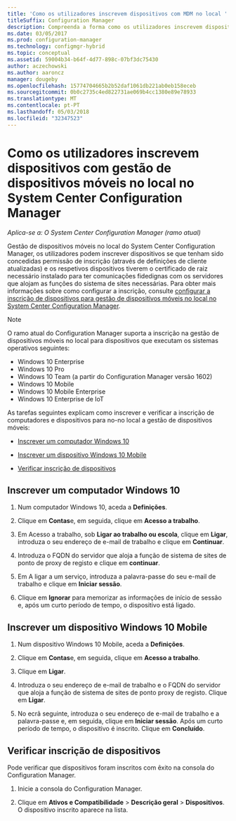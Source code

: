 ```yaml
---
title: 'Como os utilizadores inscrevem dispositivos com MDM no local '
titleSuffix: Configuration Manager
description: Compreenda a forma como os utilizadores inscrevem dispositivos com gestão de dispositivos móveis no local no System Center Configuration Manager.
ms.date: 03/05/2017
ms.prod: configuration-manager
ms.technology: configmgr-hybrid
ms.topic: conceptual
ms.assetid: 59004b34-b64f-4d77-898c-07bf3dc75430
author: aczechowski
ms.author: aaroncz
manager: dougeby
ms.openlocfilehash: 15774704665b2b52daf1061db221ab0eb158eceb
ms.sourcegitcommit: 0b0c2735c4ed822731ae069b4cc1380e89e78933
ms.translationtype: MT
ms.contentlocale: pt-PT
ms.lasthandoff: 05/03/2018
ms.locfileid: "32347523"
---
```

# <a name="how-users-enroll-devices-with-on-premises-mobile-device-management-in-system-center-configuration-manager"></a>Como os utilizadores inscrevem dispositivos com gestão de dispositivos móveis no local no System Center Configuration Manager

*Aplica-se a: O System Center Configuration Manager (ramo atual)*

Gestão de dispositivos móveis no local do System Center Configuration Manager, os utilizadores podem inscrever dispositivos se que tenham sido concedidas permissão de inscrição (através de definições de cliente atualizadas) e os respetivos dispositivos tiverem o certificado de raiz necessário instalado para ter comunicações fidedignas com os servidores que alojam as funções do sistema de sites necessárias. Para obter mais informações sobre como configurar a inscrição, consulte [configurar a inscrição de dispositivos para gestão de dispositivos móveis no local no System Center Configuration Manager](../../mdm/get-started/set-up-device-enrollment-on-premises-mdm.md).  

> [!NOTE]  
>  O ramo atual do Configuration Manager suporta a inscrição na gestão de dispositivos móveis no local para dispositivos que executam os sistemas operativos seguintes:  
>   
> -  Windows 10 Enterprise  
> -   Windows 10 Pro  
> -   Windows 10 Team \(a partir do Configuration Manager versão 1602\)  
> -   Windows 10 Mobile  
> -   Windows 10 Mobile Enterprise
> -   Windows 10 Enterprise de IoT   

As tarefas seguintes explicam como inscrever e verificar a inscrição de computadores e dispositivos para no\-no local a gestão de dispositivos móveis:  

-   [Inscrever um computador Windows 10](#bkmk_enrollDesk)  

-   [Inscrever um dispositivo Windows 10 Mobile](#bkmk_enrollMob)  

-   [Verificar inscrição de dispositivos](#bkmk_verify)  

##  <a name="bkmk_enrollDesk"></a> Inscrever um computador Windows 10  

1.  Num computador Windows 10, aceda a **Definições**.  

2.  Clique em **Contas**e, em seguida, clique em **Acesso a trabalho**.  

3.  Em Acesso a trabalho, sob **Ligar ao trabalho ou escola**, clique em **Ligar**, introduza o seu endereço de e-mail de trabalho e clique em **Continuar**.  

4.  Introduza o FQDN do servidor que aloja a função de sistema de sites de ponto de proxy de registo e clique em **continuar**.  

5.  Em A ligar a um serviço, introduza a palavra-passe do seu e-mail de trabalho e clique em **Iniciar sessão**.  

6.  Clique em **Ignorar** para memorizar as informações de início de sessão e, após um curto período de tempo, o dispositivo está ligado.  

##  <a name="bkmk_enrollMob"></a> Inscrever um dispositivo Windows 10 Mobile  

1.  Num dispositivo Windows 10 Mobile, aceda a **Definições**.  

2.  Clique em **Contas**e, em seguida, clique em **Acesso a trabalho**.  

3.  Clique em **Ligar**.  

4.  Introduza o seu endereço de e-mail de trabalho e o FQDN do servidor que aloja a função de sistema de sites de ponto proxy de registo. Clique em **Ligar**.  

5.  No ecrã seguinte, introduza o seu endereço de e-mail de trabalho e a palavra-passe e, em seguida, clique em **Iniciar sessão**. Após um curto período de tempo, o dispositivo é inscrito. Clique em **Concluído**.  

##  <a name="bkmk_verify"></a> Verificar inscrição de dispositivos  
 Pode verificar que dispositivos foram inscritos com êxito na consola do Configuration Manager.  

1.  Inicie a consola do Configuration Manager.  

2.  Clique em **Ativos e Compatibilidade** > **Descrição geral** > **Dispositivos**. O dispositivo inscrito aparece na lista.  
